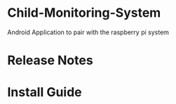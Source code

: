 # Child-Monitoring-System
Android Application to pair with the raspberry pi system

# Release Notes

# Install Guide
